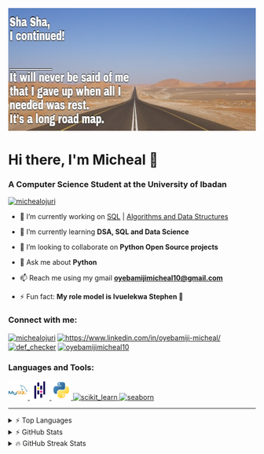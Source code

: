 <img src="https://github.com/Oyebamiji-Micheal/Oyebamiji-Micheal/blob/master/images%20and%20gifs/roadmap%20resized.jpeg" height="250" width="900">
<h1 align="left">Hi there, I'm Micheal 👋</h1>
<h3 align="left">A Computer Science Student at the University of Ibadan</h3>


<p align="left"> <a href="https://twitter.com/michealojuri" target="blank"><img src="https://img.shields.io/twitter/follow/michealojuri?logo=twitter&style=for-the-badge" alt="michealojuri" /></a> </p>

- 🔭 I’m currently working on [SQL](https://github.com/Oyebamiji-Micheal/100-Days-of-SQL-Beginner-to-Advance) | [Algorithms and Data Structures](https://github.com/Oyebamiji-Micheal/100-Days-of-LeetCode)

- 🌱 I’m currently learning **DSA, SQL and Data Science**

- 👯 I’m looking to collaborate on **Python Open Source projects**

- 💬 Ask me about **Python**

- 📫 Reach me using my gmail **oyebamijimicheal10@gmail.com**

- ⚡ Fun fact: **My role model is Ivuelekwa Stephen 🤫**

<h3 align="left">Connect with me:</h3>
<p align="left">
<a href="https://twitter.com/michealojuri" target="blank"><img align="center" src="https://raw.githubusercontent.com/rahuldkjain/github-profile-readme-generator/master/src/images/icons/Social/twitter.svg" alt="michealojuri" height="30" width="40" /></a>
<a href="https://linkedin.com/in/https://www.linkedin.com/in/oyebamiji-micheal/" target="blank"><img align="center" src="https://raw.githubusercontent.com/rahuldkjain/github-profile-readme-generator/master/src/images/icons/Social/linked-in-alt.svg" alt="https://www.linkedin.com/in/oyebamiji-micheal/" height="30" width="40" /></a>
<a href="https://codeforces.com/profile/def_checker" target="blank"><img align="center" src="https://raw.githubusercontent.com/rahuldkjain/github-profile-readme-generator/master/src/images/icons/Social/codeforces.svg" alt="def_checker" height="30" width="40" /></a>
<a href="https://www.leetcode.com/oyebamijimicheal10" target="blank"><img align="center" src="https://raw.githubusercontent.com/rahuldkjain/github-profile-readme-generator/master/src/images/icons/Social/leet-code.svg" alt="oyebamijimicheal10" height="30" width="40" /></a>
</p>

<h3 align="left">Languages and Tools:</h3>
<p align="left"> <a href="https://www.mysql.com/" target="_blank" rel="noreferrer"> <img src="https://raw.githubusercontent.com/devicons/devicon/master/icons/mysql/mysql-original-wordmark.svg" alt="mysql" width="40" height="40"/> </a> <a href="https://pandas.pydata.org/" target="_blank" rel="noreferrer"> <img src="https://raw.githubusercontent.com/devicons/devicon/2ae2a900d2f041da66e950e4d48052658d850630/icons/pandas/pandas-original.svg" alt="pandas" width="40" height="40"/> </a> <a href="https://www.python.org" target="_blank" rel="noreferrer"> <img src="https://raw.githubusercontent.com/devicons/devicon/master/icons/python/python-original.svg" alt="python" width="40" height="40"/> </a> <a href="https://scikit-learn.org/" target="_blank" rel="noreferrer"> <img src="https://upload.wikimedia.org/wikipedia/commons/0/05/Scikit_learn_logo_small.svg" alt="scikit_learn" width="40" height="40"/> </a> <a href="https://seaborn.pydata.org/" target="_blank" rel="noreferrer"> <img src="https://th.bing.com/th/id/R.ba712d613753a957833a21e5088cafaf?rik=0HT2pXb7djEbrA&pid=ImgRaw&r=0" alt="seaborn" width="40" height="40"/> </a> </p>

-----

<details>
<summary>
⚡ Top Languages
</summary>

## [![Top Langs](https://github-readme-stats.vercel.app/api/top-langs/?username=oyebamiji-micheal&layout=compact&theme=github_dark)](https://github.com/anuraghazra/github-readme-stats) 
</details>

<details>
<summary>
⚡ GitHub Stats
</summary>

## ![Oyebamiji Micheal's GitHub stats](https://github-readme-stats.vercel.app/api?username=oyebamiji-micheal&show_icons=true&theme=github_dark)
</details>

<details>
<summary>
🔥 GitHub Streak Stats 
</summary>

## ![Oyebamiji Micheal's GitHub stats](https://github-readme-streak-stats.herokuapp.com/?user=oyebamiji-micheal&show_icons=true&theme=algolia)
</details>

